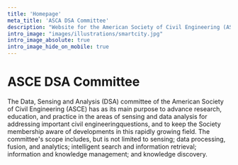 ```yaml
---
title: 'Homepage'
meta_title: 'ASCA DSA Committee'
description: "Website for the American Society of Civil Engineering (ASCE) Data, Sensing and Analysis committee."
intro_image: "images/illustrations/smartcity.jpg"
intro_image_absolute: true
intro_image_hide_on_mobile: true
---
```


# ASCE DSA Committee 

The Data, Sensing and Analysis (DSA) committee of the American Society of Civil Engineering (ASCE) has as its main purpose to advance research, education, and practice in the areas of sensing and data analysis for addressing important civil engineeringquestions, and to keep the Society membership aware of developments in this rapidly growing field. The committee's scope includes, but is not limited to sensing; data processing, fusion, and analytics; intelligent search and information retrieval; information and knowledge management; and knowledge discovery.
